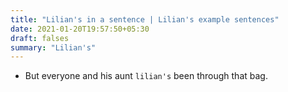 ```yaml
---
title: "Lilian's in a sentence | Lilian's example sentences"
date: 2021-01-20T19:57:50+05:30
draft: falses
summary: "Lilian's"
---
```

- But everyone and his aunt `lilian's` been through that bag.
                 
